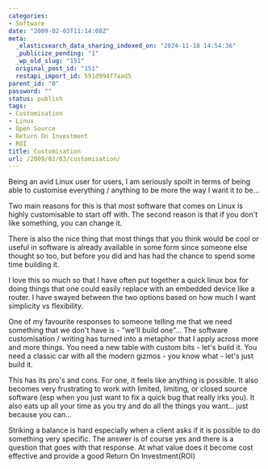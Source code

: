 ```yaml
---
categories:
- Software
date: "2009-02-03T11:14:08Z"
meta:
  _elasticsearch_data_sharing_indexed_on: "2024-11-18 14:54:36"
  _publicize_pending: "1"
  _wp_old_slug: "151"
  original_post_id: "151"
  restapi_import_id: 591d994f7aad5
parent_id: "0"
password: ""
status: publish
tags:
- Customisation
- Linux
- Open Source
- Return On Investment
- ROI
title: Customisation
url: /2009/02/03/customisation/
---
```


Being an avid Linux user for users, I am seriously spoilt in terms of being able
to customise everything / anything to be more the way I want it to be...

Two main reasons for this is that most software that comes on Linux is highly
customisable to start off with. The second reason is that if you don't like
something, you can change it.

There is also the nice thing that most things that you think would be cool or
useful in software is already available in some form since someone else thought
so too, but before you did and has had the chance to spend some time building
it.

I love this so much so that I have often put together a quick linux box for
doing things that one could easily replace with an embedded device like a
router. I have swayed between the two options based on how much I want
simplicity vs flexibility.

One of my favourite responses to someone telling me that we need something that
we don't have is - "we'll build one"... The software customisation / writing has
turned into a metaphor that I apply across more and more things. You need a new
table with custom bits - let's build it. You need a classic car with all the
modern gizmos - you know what - let's just build it.

This has its pro's and cons. For one, it feels like anything is possible. It
also becomes very frustrating to work with limited, limiting, or closed source
software (esp when you just want to fix a quick bug that really irks you). It
also eats up all your time as you try and do all the things you want... just
because you can...

Striking a balance is hard especially when a client asks if it is possible to do
something very specific. The answer is of course yes and there is a question
that goes with that response. At what value does it become cost effective and
provide a good Return On Investment(ROI)
